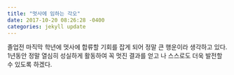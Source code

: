 ```yaml
---
title: "멋사에 임하는 각오"
date: 2017-10-20 08:26:28 -0400
categories: jekyll update
---
```



졸업전 마직막 학년에 멋사에 합류할 기회를 잡게 되어 정말 큰 행운이라 생각하고 있다.
1년동안 정말 열심히 성실하게 활동하여 꼭 멋진 결과를 얻고 나 스스로도 더욱 발전할 수 있도록 하겠다.

